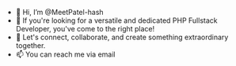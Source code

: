- 👋 Hi, I’m @MeetPatel-hash
- 👀 If you're looking for a versatile and dedicated PHP Fullstack Developer, you've come to the right place!
- 🌟 Let's connect, collaborate, and create something extraordinary together.
- 📫 You can reach me via email

<!---
MeetPatel-hash/MeetPatel-hash is a ✨ special ✨ repository because its `README.md` (this file) appears on your GitHub profile.
You can click the Preview link to take a look at your changes.
--->
